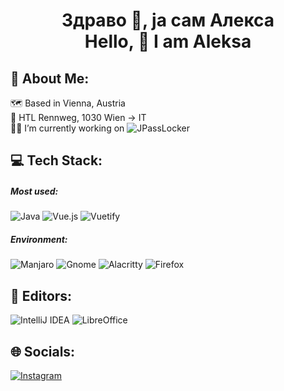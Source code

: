 <h3 align="center" style="font-size: 2em;">Здраво 👋, ја сам Алекса<br> Hello, 👋 I am Aleksa</h3>

## 💫 About Me:

🗺️ Based in Vienna, Austria</br>
🏫 HTL Rennweg, 1030 Wien -> IT</br>
👨‍💻 I’m currently working on ![JPassLocker](https://github.com/JPassLocker)</br>

## 💻 Tech Stack:

##### Most used: </br>
![Java](https://img.shields.io/badge/java-%23ED8B00.svg?style=for-the-badge&logo=java&logoColor=white) 
![Vue.js](https://img.shields.io/badge/vuejs-%2335495e.svg?style=for-the-badge&logo=vuedotjs&logoColor=%234FC08D)
![Vuetify](https://img.shields.io/badge/Vuetify-1867C0?style=for-the-badge&logo=vuetify&logoColor=AEDDFF)

##### Environment:  </br>
![Manjaro](https://img.shields.io/badge/Manjaro-35BF5C?style=for-the-badge&logo=Manjaro&logoColor=white)
![Gnome](https://camo.githubusercontent.com/5ab1c4709a7aca8bbd8c5583ff9c6bc933377647c7d44237f060a3887bca5415/68747470733a2f2f696d672e736869656c64732e696f2f7374617469632f76313f7374796c653d666f722d7468652d6261646765266d6573736167653d474e4f4d4526636f6c6f723d344138364346266c6f676f3d474e4f4d45266c6f676f436f6c6f723d464646464646266c6162656c3d)
![Alacritty](https://camo.githubusercontent.com/6d4f17fadf962fdb5bf8c5596f032bc1c3fdd58605487b15706b3415f4ff10d0/68747470733a2f2f696d672e736869656c64732e696f2f7374617469632f76313f7374796c653d666f722d7468652d6261646765266d6573736167653d416c6163726974747926636f6c6f723d463436443031266c6f676f3d416c61637269747479266c6f676f436f6c6f723d464646464646266c6162656c3d)
![Firefox](https://camo.githubusercontent.com/ef3402b63aebe0120ac4a36582baa7077774861a0c777aadf4b1a81681a16bcc/68747470733a2f2f696d672e736869656c64732e696f2f7374617469632f76313f7374796c653d666f722d7468652d6261646765266d6573736167653d46697265666f782b42726f7773657226636f6c6f723d464637313339266c6f676f3d46697265666f782b42726f77736572266c6f676f436f6c6f723d464646464646266c6162656c3d)

## 👾 Editors:
![IntelliJ IDEA](https://img.shields.io/badge/IntelliJIDEA-000000.svg?style=for-the-badge&logo=intellij-idea&logoColor=white)
![LibreOffice](https://img.shields.io/badge/LibreOffice-%2318A303?style=for-the-badge&logo=LibreOffice&logoColor=white)

## 🌐 Socials:
[![Instagram](https://img.shields.io/badge/Instagram-%23E4405F.svg?style=for-the-badge&logo=Instagram&logoColor=white)](https://instagram.com/aaaleks07) 
